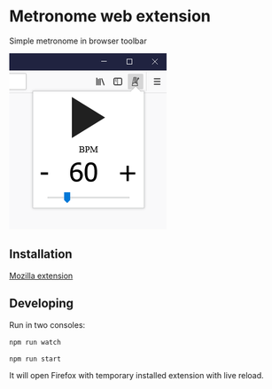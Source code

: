 # Metronome web extension

Simple metronome in browser toolbar

![extension-popup](img/popup.png)


## Installation

[Mozilla extension](https://addons.mozilla.org/en-US/firefox/addon/metronome-extension/)

## Developing

Run in two consoles:

```
npm run watch
```

```
npm run start
```

It will open Firefox with temporary installed extension with live reload.
